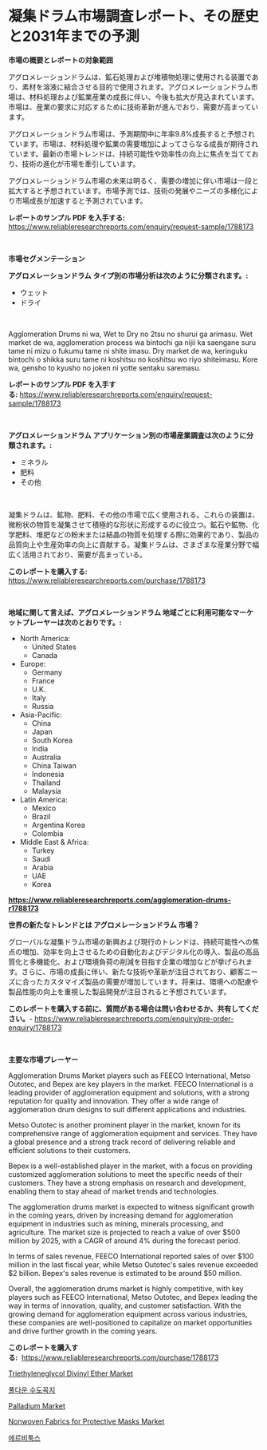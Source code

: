 <p><h1>凝集ドラム市場調査レポート、その歴史と2031年までの予測</h1></p><p><strong>市場の概要とレポートの対象範囲</strong></p>
<p><p>アグロメレーションドラムは、鉱石処理および堆積物処理に使用される装置であり、素材を溶液に結合させる目的で使用されます。アグロメレーションドラム市場は、材料処理および鉱業産業の成長に伴い、今後も拡大が見込まれています。市場は、産業の要求に対応するために技術革新が進んでおり、需要が高まっています。</p><p>アグロメレーションドラム市場は、予測期間中に年率9.8%成長すると予想されています。市場は、材料処理や鉱業の需要増加によってさらなる成長が期待されています。最新の市場トレンドは、持続可能性や効率性の向上に焦点を当てており、技術の進化が市場を牽引しています。</p><p>アグロメレーションドラム市場の未来は明るく、需要の増加に伴い市場は一段と拡大すると予想されています。市場予測では、技術の発展やニーズの多様化により市場成長が加速すると予測されています。</p></p>
<p><strong>レポートのサンプル PDF を入手する:</strong> <a href="https://www.reliableresearchreports.com/enquiry/request-sample/1788173">https://www.reliableresearchreports.com/enquiry/request-sample/1788173</a></p>
<p>&nbsp;</p>
<p><strong>市場セグメンテーション</strong></p>
<p><strong>アグロメレーションドラム タイプ別の市場分析は次のように分類されます。:</strong></p>
<p><ul><li>ウェット</li><li>ドライ</li></ul></p>
<p>&nbsp;</p>
<p><p>Agglomeration Drums ni wa, Wet to Dry no 2tsu no shurui ga arimasu. Wet market de wa, agglomeration process wa bintochi ga nijii ka saengane suru tame ni mizu o fukumu tame ni shite imasu. Dry market de wa, keringuku bintochi o shikka suru tame ni koshitsu no koshitsu wo riyo shiteimasu. Kore wa, gensho to kyusho no joken ni yotte sentaku saremasu.</p></p>
<p><strong>レポートのサンプル PDF を入手する:</strong>&nbsp;<a href="https://www.reliableresearchreports.com/enquiry/request-sample/1788173">https://www.reliableresearchreports.com/enquiry/request-sample/1788173</a></p>
<p>&nbsp;</p>
<p><strong> アグロメレーションドラム アプリケーション別の市場産業調査は次のように分類されます。:</strong></p>
<p><ul><li>ミネラル</li><li>肥料</li><li>その他</li></ul></p>
<p>&nbsp;</p>
<p><p>凝集ドラムは、鉱物、肥料、その他の市場で広く使用される。これらの装置は、微粉状の物質を凝集させて積極的な形状に形成するのに役立つ。鉱石や鉱物、化学肥料、堆肥などの粉末または結晶の物質を処理する際に効果的であり、製品の品質向上や生産効率の向上に貢献する。凝集ドラムは、さまざまな産業分野で幅広く活用されており、需要が高まっている。</p></p>
<p><strong>このレポートを購入する:</strong>&nbsp; <a href="https://www.reliableresearchreports.com/purchase/1788173">https://www.reliableresearchreports.com/purchase/1788173</a></p>
<p>&nbsp;</p>
<p><strong>地域に関して言えば、アグロメレーションドラム 地域ごとに利用可能なマーケットプレーヤーは次のとおりです。:</strong></p>
<p><ul>
    <li>
        North America:
        <ul>
            <li>United States</li>
            <li>Canada</li>
        </ul>
    </li>
    <li>
        Europe:
        <ul>
            <li>Germany</li>
            <li>France</li>
            <li>U.K.</li>
            <li>Italy</li>
            <li>Russia</li>
        </ul>
    </li>
    <li>
        Asia-Pacific:
        <ul>
            <li>China</li>
            <li>Japan</li>
            <li>South Korea</li>
            <li>India</li>
            <li>Australia</li>
            <li>China Taiwan</li>
            <li>Indonesia</li>
            <li>Thailand</li>
            <li>Malaysia</li>
        </ul>
    </li>
    <li>
        Latin America:
        <ul>
            <li>Mexico</li>
            <li>Brazil</li>
            <li>Argentina Korea</li>
            <li>Colombia</li>
        </ul>
    </li>
    <li>
        Middle East & Africa:
        <ul>
            <li>Turkey</li>
            <li>Saudi</li>
            <li>Arabia</li>
            <li>UAE</li>
            <li>Korea</li>
        </ul>
    </li>
    </ul></p>
<p><strong><a href="https://www.reliableresearchreports.com/agglomeration-drums-r1788173">https://www.reliableresearchreports.com/agglomeration-drums-r1788173</a></strong>&nbsp;</p>
<p><strong>世界の新たなトレンドとは アグロメレーションドラム 市場？</strong></p>
<p><p>グローバルな凝集ドラム市場の新興および現行のトレンドは、持続可能性への焦点の増加、効率を向上させるための自動化およびデジタル化の導入、製品の高品質化と多機能化、および環境負荷の削減を目指す企業の増加などが挙げられます。さらに、市場の成長に伴い、新たな技術や革新が注目されており、顧客ニーズに合ったカスタマイズ製品の需要が増加しています。将来は、環境への配慮や製品性能の向上を重視した製品開発が注目されると予想されています。</p></p>
<p><strong>このレポートを購入する前に、質問がある場合は問い合わせるか、共有してください。</strong>- <a href="https://www.reliableresearchreports.com/enquiry/pre-order-enquiry/1788173">https://www.reliableresearchreports.com/enquiry/pre-order-enquiry/1788173</a></p>
<p>&nbsp;</p>
<p><strong>主要な市場プレーヤー</strong></p>
<p><p>Agglomeration Drums Market players such as FEECO International, Metso Outotec, and Bepex are key players in the market. FEECO International is a leading provider of agglomeration equipment and solutions, with a strong reputation for quality and innovation. They offer a wide range of agglomeration drum designs to suit different applications and industries.</p><p>Metso Outotec is another prominent player in the market, known for its comprehensive range of agglomeration equipment and services. They have a global presence and a strong track record of delivering reliable and efficient solutions to their customers.</p><p>Bepex is a well-established player in the market, with a focus on providing customized agglomeration solutions to meet the specific needs of their customers. They have a strong emphasis on research and development, enabling them to stay ahead of market trends and technologies.</p><p>The agglomeration drums market is expected to witness significant growth in the coming years, driven by increasing demand for agglomeration equipment in industries such as mining, minerals processing, and agriculture. The market size is projected to reach a value of over $500 million by 2025, with a CAGR of around 4% during the forecast period.</p><p>In terms of sales revenue, FEECO International reported sales of over $100 million in the last fiscal year, while Metso Outotec's sales revenue exceeded $2 billion. Bepex's sales revenue is estimated to be around $50 million.</p><p>Overall, the agglomeration drums market is highly competitive, with key players such as FEECO International, Metso Outotec, and Bepex leading the way in terms of innovation, quality, and customer satisfaction. With the growing demand for agglomeration equipment across various industries, these companies are well-positioned to capitalize on market opportunities and drive further growth in the coming years.</p></p>
<p><strong>このレポートを購入する:</strong>&nbsp;&nbsp;<a href="https://www.reliableresearchreports.com/purchase/1788173">https://www.reliableresearchreports.com/purchase/1788173</a></p>
<p><p><a href="https://www.linkedin.com/pulse/triethyleneglycol-divinyl-ether-market-analysis-size-global-qrphf?trackingId=RB6KKFTsegAR8RjbQvn7vg%3D%3D">Triethyleneglycol Divinyl Ether Market</a></p><p><a href="https://github.com/iansanftyord09878/Market-Research-Report-List-1/blob/main/187874324077.md">풀다운 수도꼭지</a></p><p><a href="https://www.linkedin.com/pulse/palladium-market-size-share-amp-trends-analysis-report-material-1o6tc?trackingId=ggsABxS0B%2BTfZ7TmMhHlvg%3D%3D">Palladium Market</a></p><p><a href="https://github.com/Alonsoolds3wq1d81czn8rbol/Market-Research-Report-List-2/blob/main/nonwoven-fabrics-for-protective-masks-market.md">Nonwoven Fabrics for Protective Masks Market</a></p><p><a href="https://github.com/Skyleitney456456/Market-Research-Report-List-1/blob/main/464799924076.md">에르비툭스</a></p></p>